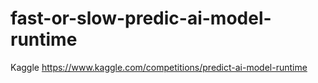 # fast-or-slow-predic-ai-model-runtime
Kaggle https://www.kaggle.com/competitions/predict-ai-model-runtime
